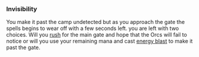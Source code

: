 ### Invisibility
You make it past the camp undetected but as you approach the gate the spells begins to wear off with a few seconds left. you are left with two choices. Will you [rush](dash.md) for the main gate and hope that the Orcs will fail to notice or will you use your remaining mana and cast [energy blast](rocketjump.md) to make it past the gate.

